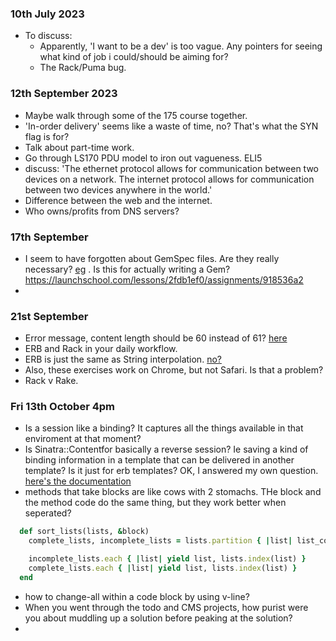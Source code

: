 ### 10th July 2023

- To discuss:
  - Apparently, 'I want to be a dev' is too vague. Any pointers for seeing what kind of job i could/should be aiming for?
  - The Rack/Puma bug.

### 12th September 2023

-  Maybe walk through some of the 175 course together.
- 'In-order delivery' seems like a waste of time, no? That's what the SYN flag is for?
- Talk about part-time work.
- Go through LS170 PDU model to iron out vagueness. ELI5
- discuss: 'The ethernet protocol allows for communication between two devices on a network. The internet protocol allows for communication between two devices anywhere in the world.'
- Difference between the web and the internet.
- Who owns/profits from DNS servers?

### 17th September

- I seem to have forgotten about GemSpec files. Are they really necessary? [eg](https://github.com/SandyRodger/RB130-139/blob/main/lesson_3_packaging_code_into_a_project.md) . Is this for actually writing a Gem? https://launchschool.com/lessons/2fdb1ef0/assignments/918536a2
- 

### 21st September

- Error message, content length should be 60 instead of 61? [here](https://launchschool.medium.com/growing-your-own-web-framework-with-rack-part-4-a4a4da2967a2)
- ERB and Rack in your daily workflow.
- ERB is just the same as String interpolation. [no?](https://launchschool.com/lessons/c3578b91/assignments/d6969b5b0)
- Also, these exercises work on Chrome, but not Safari. Is that a problem?
- Rack v Rake.

### Fri 13th October 4pm

- Is a session like a binding? It captures all the things available in that enviroment at that moment?
- Is Sinatra::Contentfor basically a reverse session? Ie saving a kind of binding information in a template that can be delivered in another template? Is it just for erb templates? OK, I answered my own question. [here's the documentation](https://sinatrarb.com/contrib/content_for)
- methods that take blocks are like cows with 2 stomachs. THe block and the method code do the same thing, but they work better when seperated?

```todo.rb
  def sort_lists(lists, &block)
    complete_lists, incomplete_lists = lists.partition { |list| list_complete?(list)}

    incomplete_lists.each { |list| yield list, lists.index(list) }
    complete_lists.each { |list| yield list, lists.index(list) }
  end
```
- how to change-all within a code block by using v-line?
- When you went through the todo and CMS projects, how purist were you about muddling up a solution before peaking at the solution?
- 
